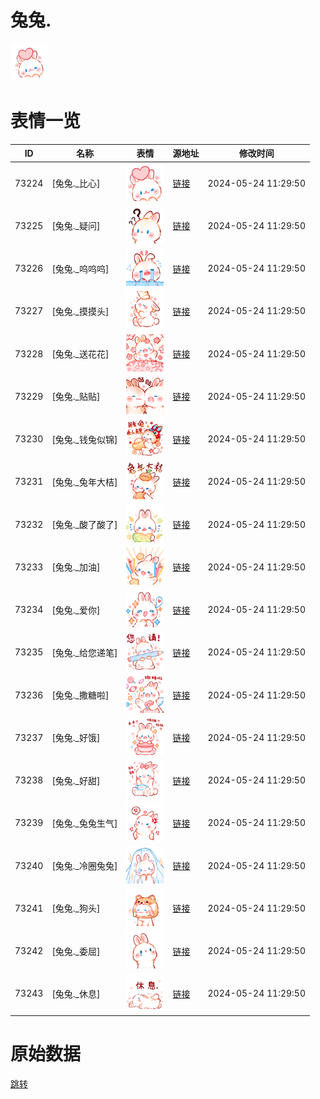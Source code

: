 # 兔兔.

<img src="./cover.png" height="60" alt="cover" />

# 表情一览

|ID|名称|表情|源地址|修改时间|
|----|----|----|----|----|
|73224|[兔兔._比心]|<img src="./pic/073224_%5B兔兔._比心%5D.png" height="60" alt="比心"/>|[链接](https://i0.hdslb.com/bfs/garb/50334a6417b3fd827a4c5033d3f0151e3e1c3b14.png)|2024-05-24 11:29:50|
|73225|[兔兔._疑问]|<img src="./pic/073225_%5B兔兔._疑问%5D.png" height="60" alt="疑问"/>|[链接](https://i0.hdslb.com/bfs/garb/4ed11ef2df61ddee2c2c528ae433f224c22904e4.png)|2024-05-24 11:29:50|
|73226|[兔兔._呜呜呜]|<img src="./pic/073226_%5B兔兔._呜呜呜%5D.png" height="60" alt="呜呜呜"/>|[链接](https://i0.hdslb.com/bfs/garb/af806a81e5890a2ac4fec91dbd5d8298dd4bab83.png)|2024-05-24 11:29:50|
|73227|[兔兔._摸摸头]|<img src="./pic/073227_%5B兔兔._摸摸头%5D.png" height="60" alt="摸摸头"/>|[链接](https://i0.hdslb.com/bfs/garb/ba8ce7c46508aa5434111d126390afaa2c4e0947.png)|2024-05-24 11:29:50|
|73228|[兔兔._送花花]|<img src="./pic/073228_%5B兔兔._送花花%5D.png" height="60" alt="送花花"/>|[链接](https://i0.hdslb.com/bfs/garb/06b1b522efbdb710c6e2c347c054e88c926caccc.png)|2024-05-24 11:29:50|
|73229|[兔兔._贴贴]|<img src="./pic/073229_%5B兔兔._贴贴%5D.png" height="60" alt="贴贴"/>|[链接](https://i0.hdslb.com/bfs/garb/ff647110128758d159614a00d38458ed2904bde4.png)|2024-05-24 11:29:50|
|73230|[兔兔._钱兔似锦]|<img src="./pic/073230_%5B兔兔._钱兔似锦%5D.png" height="60" alt="钱兔似锦"/>|[链接](https://i0.hdslb.com/bfs/garb/c5651c5e8a7371a8783c27a481c06d9c1c210a25.png)|2024-05-24 11:29:50|
|73231|[兔兔._兔年大桔]|<img src="./pic/073231_%5B兔兔._兔年大桔%5D.png" height="60" alt="兔年大桔"/>|[链接](https://i0.hdslb.com/bfs/garb/885eee5393d9280b489d38630328dc2e56ad6f81.png)|2024-05-24 11:29:50|
|73232|[兔兔._酸了酸了]|<img src="./pic/073232_%5B兔兔._酸了酸了%5D.png" height="60" alt="酸了酸了"/>|[链接](https://i0.hdslb.com/bfs/garb/776c476f16cab37a9fb299a43bace611e7f63521.png)|2024-05-24 11:29:50|
|73233|[兔兔._加油]|<img src="./pic/073233_%5B兔兔._加油%5D.png" height="60" alt="加油"/>|[链接](https://i0.hdslb.com/bfs/garb/8080c01fa3c225d056ab502084d92cfd613e776b.png)|2024-05-24 11:29:50|
|73234|[兔兔._爱你]|<img src="./pic/073234_%5B兔兔._爱你%5D.png" height="60" alt="爱你"/>|[链接](https://i0.hdslb.com/bfs/garb/bf1f5e52c4defb4c5877c922ddb3f272d6e78c21.png)|2024-05-24 11:29:50|
|73235|[兔兔._给您递笔]|<img src="./pic/073235_%5B兔兔._给您递笔%5D.png" height="60" alt="给您递笔"/>|[链接](https://i0.hdslb.com/bfs/garb/c2e46dd18ad7b977a7dc9ab8f12f0f24de9ab948.png)|2024-05-24 11:29:50|
|73236|[兔兔._撒糖啦]|<img src="./pic/073236_%5B兔兔._撒糖啦%5D.png" height="60" alt="撒糖啦"/>|[链接](https://i0.hdslb.com/bfs/garb/682feb2743ec8c6f8b4241ad46ecff3cda930c8a.png)|2024-05-24 11:29:50|
|73237|[兔兔._好饿]|<img src="./pic/073237_%5B兔兔._好饿%5D.png" height="60" alt="好饿"/>|[链接](https://i0.hdslb.com/bfs/garb/6805d609c5e9885e80499473e68c219dda35afc2.png)|2024-05-24 11:29:50|
|73238|[兔兔._好甜]|<img src="./pic/073238_%5B兔兔._好甜%5D.png" height="60" alt="好甜"/>|[链接](https://i0.hdslb.com/bfs/garb/5bdf50cda00c9422945e1f65b6f44549058595c2.png)|2024-05-24 11:29:50|
|73239|[兔兔._兔兔生气]|<img src="./pic/073239_%5B兔兔._兔兔生气%5D.png" height="60" alt="兔兔生气"/>|[链接](https://i0.hdslb.com/bfs/garb/c49c7f33720e056106a54d8174f223bdba915105.png)|2024-05-24 11:29:50|
|73240|[兔兔._冷圈兔兔]|<img src="./pic/073240_%5B兔兔._冷圈兔兔%5D.png" height="60" alt="冷圈兔兔"/>|[链接](https://i0.hdslb.com/bfs/garb/b6eff4f142f62901bbfb3c548aefdd8fe8c7f4f3.png)|2024-05-24 11:29:50|
|73241|[兔兔._狗头]|<img src="./pic/073241_%5B兔兔._狗头%5D.png" height="60" alt="狗头"/>|[链接](https://i0.hdslb.com/bfs/garb/aea9fd3af1a0fc4629e355ff9cc7ec360d43ee5d.png)|2024-05-24 11:29:50|
|73242|[兔兔._委屈]|<img src="./pic/073242_%5B兔兔._委屈%5D.png" height="60" alt="委屈"/>|[链接](https://i0.hdslb.com/bfs/garb/028d2e4eea9adb2df935f3e6897b1a914e45b1e0.png)|2024-05-24 11:29:50|
|73243|[兔兔._休息]|<img src="./pic/073243_%5B兔兔._休息%5D.png" height="60" alt="休息"/>|[链接](https://i0.hdslb.com/bfs/garb/2262190f78f7db210eb9f173001ee4ee00e9a305.png)|2024-05-24 11:29:50|

# 原始数据

[跳转](./raw.json)

